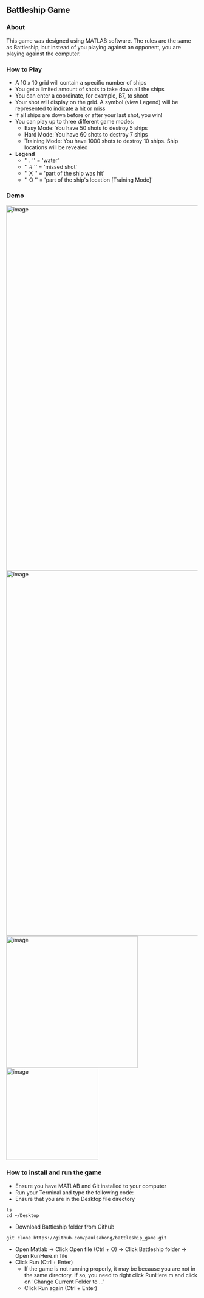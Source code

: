 ## Battleship Game 
### About
This game was designed using MATLAB software. The rules are the same as Battleship, but instead of you playing against an opponent, you are playing against the computer.
  
### How to Play 
* A 10 x 10 grid will contain a specific number of ships
* You get a limited amount of shots to take down all the ships
* You can enter a coordinate, for example, B7, to shoot
* Your shot will display on the grid. A symbol (view Legend) will be represented to indicate a hit or miss
* If all ships are down before or after your last shot, you win!
* You can play up to three different game modes:
  * Easy Mode: You have 50 shots to destroy 5 ships
  * Hard Mode: You have 60 shots to destroy 7 ships
  * Training Mode: You have 1000 shots to destroy 10 ships. Ship locations will be revealed
* **Legend**
  * '' . '' = 'water'
  * '' # ''  = 'missed shot'
  * '' X ''  = 'part of the ship was hit'
  * '' O ''  = 'part of the ship's location [Training Mode]'

### Demo 
<img width="958" alt="image" src="https://github.com/paulsabong/battleship_game/assets/150301713/465d3e25-b793-4e88-a49b-5c493867d9fb">
<img width="960" alt="image" src="https://github.com/paulsabong/battleship_game/assets/150301713/b8792cd7-4557-41ba-84e6-148ef6bf0869">
<img width="346" alt="image" src="https://github.com/paulsabong/battleship_game/assets/150301713/0e865dba-4a90-451e-a8fc-028f61bc6aac">
<img width="242" alt="image" src="https://github.com/paulsabong/battleship_game/assets/150301713/b4ed1624-2a06-473e-8c81-da75a16823c6">

### How to install and run the game
* Ensure you have MATLAB and Git installed to your computer
* Run your Terminal and type the following code:
* Ensure that you are in the Desktop file directory 
```
ls 
cd ~/Desktop
```
* Download Battleship folder from Github
```
git clone https://github.com/paulsabong/battleship_game.git
```
* Open Matlab -> Click Open file (Ctrl + O) -> Click Battleship folder -> Open RunHere.m file
* Click Run (Ctrl + Enter)
  * If the game is not running properly, it may be because you are not in the same directory. If so, you need to right click RunHere.m and click on 'Change Current Folder to ...'
  * Click Run again (Ctrl + Enter)
  

